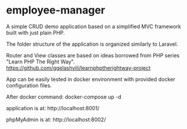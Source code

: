 # employee-manager

A simple CRUD demo application based on a simplified MVC framework built with just plain PHP.

The folder structure of the application is organized similarly to Laravel.

Router and View classes are based on ideas borrowed from PHP series "Learn PHP The Right Way".
https://github.com/ggelashvili/learnphptherightway-project

App can be easily tested in docker environment with provided docker configuration files.

After docker command:
docker-compose up -d

application is at:
http://localhost:8001/

phpMyAdmin is at:
http://localhost:8002/


